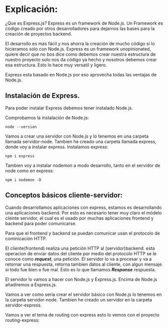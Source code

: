 # Explicación:

¿Que es Express.js?
Express es un framework de Node.js. Un Framework es código creado por otros desarrolladores para dejarnos las bases para la creación de proyectos backend.

El desarrollo es mas fácil y nos ahorra la creación de mucho código si lo hicieramos solo con Node.js.
Express es un framework unopinionated, quiere decir que no bos dice como debemos crear nuestra estructura de nuestro proyecto solo nos da código ya hecho y nosotros debemos crear esa estructura. Esto lo hace muy versatil y ligero.

Express esta basado en Node.js por eso aprovecha todas las ventajas de Node.js.

## Instalación de Express.

Para poder instalar Express debemos tener instalado Node.js.

Comprobamos la instalación de Node.js:

`node --version`

Vamos a crear una servidor con Node.js y lo tenemos en una carpeta llamada servidor-node.
Tambien he creado una carpeta llamada express, donde voy a instalar express.
Instalamos express:

`npm i express`

Tambien voy a instalar nodemon a modo desarrollo, tanto en el servidor de node como en express:

`npm i nodemon -D`

## Conceptos básicos cliente-servidor:

Cuando desarrollamos aplicaciones con express, estamos es desarrollando una aplicaciones backend. Por esto es necesario tener muy claro el módelo cleinte servidor, el cual es el usado por muchas aplicaciones frontend y backend para poder comunicarse.

Para que el frontend y backend se puedan comunicar usan el protocolo de cominicación HTTP.

El cliente(frontend) realiza una petición HTTP al (servidor)backend. esta operacion de enviar datos del cliente por medio del protocolo HTTP se le conoce como ***request***, una petición. El servidor lo va a procesar y va a retornar una respuesta, retorna tambien datos al cliente, con algun mensaje si todo fue bien o fue mal. Esto es lo que llamamos ***Response*** respuesta.

El servidor lo vamos a hacer con Node.js y Express.js. Encima de Node.js añadiremos a Express.js.

Vamos a ver como seria crear el servidor básico con Node.js lo tenemos en la carpeta servidor-node.
Tambien he creado un servidor en la carpeta servidor-express.

Vamos a ver el tema de routing con express esto lo vemos con el proyecto routing-express:


